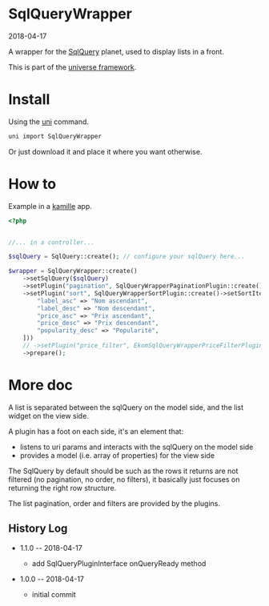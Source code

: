SqlQueryWrapper
===========
2018-04-17



A wrapper for the [SqlQuery](https://github.com/lingtalfi/SqlQuery) planet, used to display lists in a front.


This is part of the [universe framework](https://github.com/karayabin/universe-snapshot).


Install
==========
Using the [uni](https://github.com/lingtalfi/universe-naive-importer) command.
```bash
uni import SqlQueryWrapper
```

Or just download it and place it where you want otherwise.



How to
==========

Example in a [kamille](https://github.com/lingtalfi/kamille) app.

```php
<?php 


//... in a controller...

$sqlQuery = SqlQuery::create(); // configure your sqlQuery here...

$wrapper = SqlQueryWrapper::create() 
    ->setSqlQuery($sqlQuery)
    ->setPlugin("pagination", SqlQueryWrapperPaginationPlugin::create()->setNumberOfItemsPerPage(5))
    ->setPlugin("sort", SqlQueryWrapperSortPlugin::create()->setSortItems([
        "label_asc" => "Nom ascendant",
        "label_desc" => "Nom descendant",
        "price_asc" => "Prix ascendant",
        "price_desc" => "Prix descendant",
        "popularity_desc" => "Popularité",
    ]))
    // ->setPlugin("price_filter", EkomSqlQueryWrapperPriceFilterPlugin::create()->setRange(0, 10000)) // we can add any number of plugins we want :) 
    ->prepare();


```


More doc
===========

A list is separated between the sqlQuery on the model side, and the list widget on the view side.

A plugin has a foot on each side, it's an element that:
  - listens to uri params and interacts with the sqlQuery on the model side
  - provides a model (i.e. array of properties) for the view side

The SqlQuery by default should be such as the rows it returns are not filtered (no pagination, no order, no filters),
it basically just focuses on returning the right row structure.

The list pagination, order and filters are provided by the plugins.




History Log
------------------
    
- 1.1.0 -- 2018-04-17

    - add SqlQueryPluginInterface onQueryReady method
    
- 1.0.0 -- 2018-04-17

    - initial commit